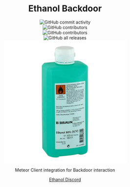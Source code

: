 <div align="center">
    <h1>Ethanol Backdoor</h1>

<div align="center" style="display: grid; place-items: center;">
<img alt="GitHub commit activity" src="https://img.shields.io/github/commit-activity/w/Dark-Developments/Ethanol-Meteor-Addon?color=black"> <img alt="GitHub contributors" src="https://img.shields.io/github/contributors/Dark-Developments/Ethanol-Meteor-Addon?color=black&label=Developers">
<img alt="GitHub contributors" src="https://img.shields.io/github/v/release/Dark-Developments/Ethanol-Meteor-Addon?display_name=tag&include_prereleases&color=black">
    <img alt="GitHub all releases" src="https://img.shields.io/github/downloads/Dark-Developments/Ethanol-Meteor-Addon/total?color=black">
        <img src="https://raw.githubusercontent.com/Dark-Developments/Ethanol/master/src/main/resources/assets/icon/icon.png" alt="Ethanol Logo" width="400" height="400"/>
        <p>Meteor Client integration for Backdoor interaction</p>
        <a href="https://discord.gg/4ZRevD4YG9">Ethanol Discord</a>
</div>



